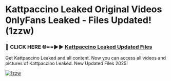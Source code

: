 # Kattpaccino Leaked Original Videos 0nlyFans Leaked - Files Updated! (1zzw)

<h3>🔴 CLICK HERE 🌐==►► <a href="https://tinyurl.com/ehrbuxhb" rel="nofollow">Kattpaccino Leaked Updated Files</a></h3>

Get Kattpaccino Leaked and all content. Now you can access all videos and pictures of Kattpaccino Leaked. New Updated Files 2025!

[![1zzw](https://i.imgur.com/lVYEuWS.gif)](https://tinyurl.com/ehrbuxhb)
